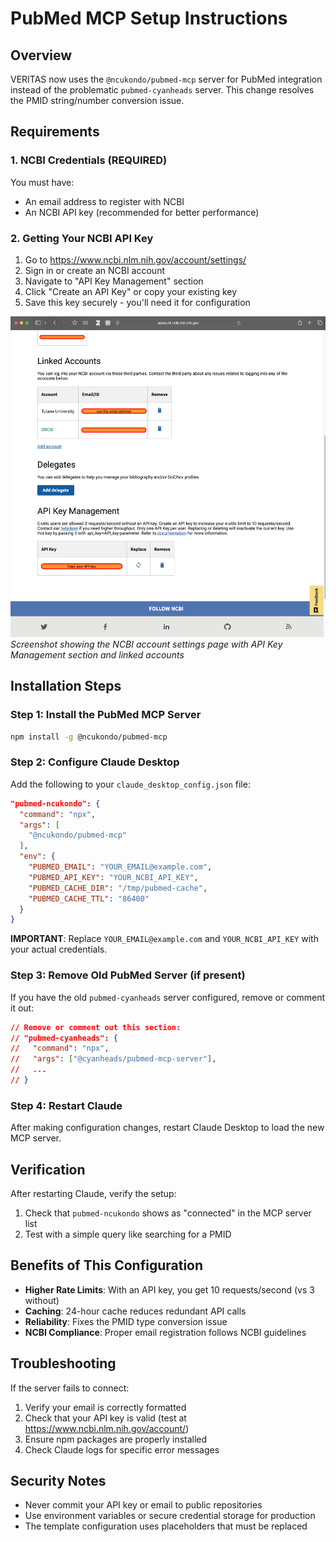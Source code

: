 # PubMed MCP Setup Instructions

## Overview

VERITAS now uses the `@ncukondo/pubmed-mcp` server for PubMed integration instead of the problematic `pubmed-cyanheads` server. This change resolves the PMID string/number conversion issue.

## Requirements

### 1. NCBI Credentials (REQUIRED)

You must have:

- An email address to register with NCBI
- An NCBI API key (recommended for better performance)

### 2. Getting Your NCBI API Key

1. Go to https://www.ncbi.nlm.nih.gov/account/settings/
2. Sign in or create an NCBI account
3. Navigate to "API Key Management" section
4. Click "Create an API Key" or copy your existing key
5. Save this key securely - you'll need it for configuration

![NCBI Account Settings - API Key Management](assets/ncbi-api-key-settings.png)
*Screenshot showing the NCBI account settings page with API Key Management section and linked accounts*

## Installation Steps

### Step 1: Install the PubMed MCP Server

```bash
npm install -g @ncukondo/pubmed-mcp
```

### Step 2: Configure Claude Desktop

Add the following to your `claude_desktop_config.json` file:

```json
"pubmed-ncukondo": {
  "command": "npx",
  "args": [
    "@ncukondo/pubmed-mcp"
  ],
  "env": {
    "PUBMED_EMAIL": "YOUR_EMAIL@example.com",
    "PUBMED_API_KEY": "YOUR_NCBI_API_KEY",
    "PUBMED_CACHE_DIR": "/tmp/pubmed-cache",
    "PUBMED_CACHE_TTL": "86400"
  }
}
```

**IMPORTANT**: Replace `YOUR_EMAIL@example.com` and `YOUR_NCBI_API_KEY` with your actual credentials.

### Step 3: Remove Old PubMed Server (if present)

If you have the old `pubmed-cyanheads` server configured, remove or comment it out:

```json
// Remove or comment out this section:
// "pubmed-cyanheads": {
//   "command": "npx",
//   "args": ["@cyanheads/pubmed-mcp-server"],
//   ...
// }
```

### Step 4: Restart Claude

After making configuration changes, restart Claude Desktop to load the new MCP server.

## Verification

After restarting Claude, verify the setup:

1. Check that `pubmed-ncukondo` shows as "connected" in the MCP server list
2. Test with a simple query like searching for a PMID

## Benefits of This Configuration

- **Higher Rate Limits**: With an API key, you get 10 requests/second (vs 3 without)
- **Caching**: 24-hour cache reduces redundant API calls
- **Reliability**: Fixes the PMID type conversion issue
- **NCBI Compliance**: Proper email registration follows NCBI guidelines

## Troubleshooting

If the server fails to connect:

1. Verify your email is correctly formatted
2. Check that your API key is valid (test at https://www.ncbi.nlm.nih.gov/account/)
3. Ensure npm packages are properly installed
4. Check Claude logs for specific error messages

## Security Notes

- Never commit your API key or email to public repositories
- Use environment variables or secure credential storage for production
- The template configuration uses placeholders that must be replaced
